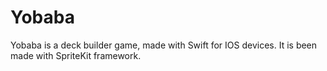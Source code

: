 # Yobaba

Yobaba is a deck builder game, made with Swift for IOS devices. It is been made with SpriteKit framework.
